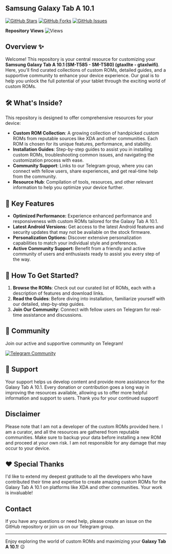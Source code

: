 ## Samsung Galaxy Tab A 10.1

[![GitHub Stars](https://img.shields.io/github/stars/ZORO2045/SM-T585-Custom-ROMs?style=social)](https://github.com/ZORO2045/SM-T585-Custom-ROMs/stargazers)
[![GitHub Forks](https://img.shields.io/github/forks/ZORO2045/SM-T585-Custom-ROMs?style=social)](https://github.com/ZORO2045/SM-T585-Custom-ROMs/network/members)
[![GitHub Issues](https://img.shields.io/github/issues/ZORO2045/SM-T585-Custom-ROMs)](https://github.com/ZORO2045/SM-T585-Custom-ROMs/issues)

**Repository Views** ![Views](https://profile-counter.glitch.me/SM-T585-Custom-ROMs/count.svg) 

## Overview ✨

Welcome! This repository is your central resource for customizing your **Samsung Galaxy Tab A 10.1 (SM-T585 - SM-T580) (gtaxllte - gtaxlwifi)**. Here, you'll find curated collections of custom ROMs, detailed guides, and a supportive community to enhance your device experience. Our goal is to help you unlock the full potential of your tablet through the exciting world of custom ROMs.

## 🛠️ What's Inside?

This repository is designed to offer comprehensive resources for your device:

-   **Custom ROM Collection**: A growing collection of handpicked custom ROMs from reputable sources like XDA and other communities. Each ROM is chosen for its unique features, performance, and stability.
-   **Installation Guides**: Step-by-step guides to assist you in installing custom ROMs, troubleshooting common issues, and navigating the customization process with ease.
-   **Community Support**: Links to our Telegram group, where you can connect with fellow users, share experiences, and get real-time help from the community.
-   **Resource Hub**: Compilation of tools, resources, and other relevant information to help you optimize your device further.

## 🌟 Key Features

*   **Optimized Performance:** Experience enhanced performance and responsiveness with custom ROMs tailored for the Galaxy Tab A 10.1.
*   **Latest Android Versions:** Get access to the latest Android features and security updates that may not be available on the stock firmware.
*   **Personalization Options:** Discover extensive personalization capabilities to match your individual style and preferences.
*   **Active Community Support:** Benefit from a friendly and active community of users and enthusiasts ready to assist you every step of the way.

## 🚀 How To Get Started?

1.  **Browse the ROMs**: Check out our curated list of ROMs, each with a description of features and download links.
2.  **Read the Guides**: Before diving into installation, familiarize yourself with our detailed, step-by-step guides.
3.  **Join Our Community**: Connect with fellow users on Telegram for real-time assistance and discussions.

## 🤝 Community

Join our active and supportive community on Telegram!

<a href="https://t.me/smt585chat" target="_blank">
  <img src="https://img.shields.io/badge/Telegram-Join%20Community-blue?style=for-the-badge&logo=telegram" alt="Telegram Community"/>
</a>

## 🙏 Support

Your support helps us develop content and provide more assistance for the Galaxy Tab A 10.1. Every donation or contribution goes a long way in improving the resources available, allowing us to offer more helpful information and support to users. Thank you for your continued support!

## Disclaimer

Please note that I am not a developer of the custom ROMs provided here. I am a curator, and all the resources are gathered from reputable communities. Make sure to backup your data before installing a new ROM and proceed at your own risk. I am not responsible for any damage that may occur to your device.

## ❤️ Special Thanks

I'd like to extend my deepest gratitude to all the developers who have contributed their time and expertise to create amazing custom ROMs for the Galaxy Tab A 10.1 on platforms like XDA and other communities. Your work is invaluable!

## Contact

If you have any questions or need help, please create an issue on the GitHub repository or join us on our Telegram group.

---
Enjoy exploring the world of custom ROMs and maximizing your **Galaxy Tab A 10.1**! 😉
